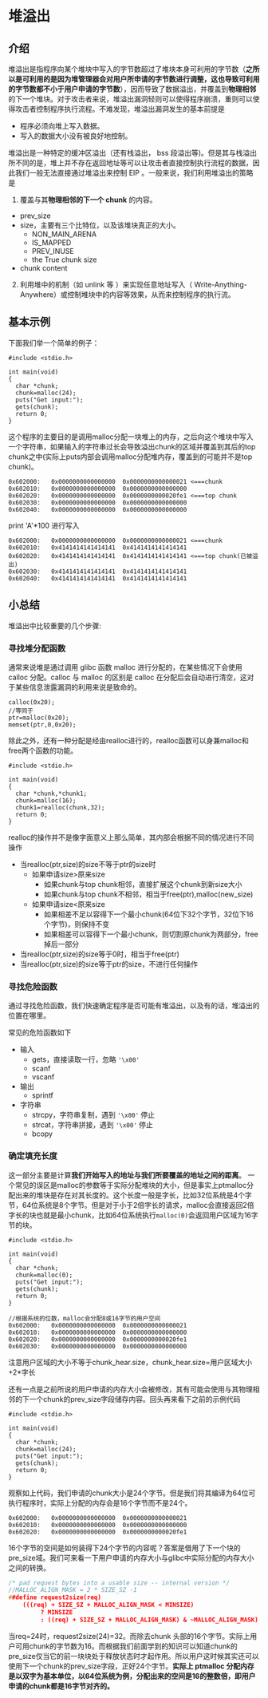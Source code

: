 # 堆溢出

## 介绍

堆溢出是指程序向某个堆块中写入的字节数超过了堆块本身可利用的字节数（**之所以是可利用的是因为堆管理器会对用户所申请的字节数进行调整，这也导致可利用的字节数都不小于用户申请的字节数**），因而导致了数据溢出，并覆盖到**物理相邻**的下一个堆块。对于攻击者来说，堆溢出漏洞轻则可以使得程序崩溃，重则可以使得攻击者控制程序执行流程。不难发现，堆溢出漏洞发生的基本前提是

- 程序必须向堆上写入数据。
- 写入的数据大小没有被良好地控制。

堆溢出是一种特定的缓冲区溢出（还有栈溢出， bss 段溢出等)。但是其与栈溢出所不同的是，堆上并不存在返回地址等可以让攻击者直接控制执行流程的数据，因此我们一般无法直接通过堆溢出来控制 EIP 。一般来说，我们利用堆溢出的策略是

1. 覆盖与其**物理相邻的下一个 chunk** 的内容。

  - prev_size
  - size，主要有三个比特位，以及该堆块真正的大小。
    - NON_MAIN_ARENA 
    - IS_MAPPED  
    - PREV_INUSE 
    - the True chunk size
  - chunk content
2. 利用堆中的机制（如 unlink 等 ）来实现任意地址写入（ Write-Anything-Anywhere）或控制堆块中的内容等效果，从而来控制程序的执行流。


## 基本示例

下面我们举一个简单的例子：

```
#include <stdio.h>

int main(void) 
{
  char *chunk;
  chunk=malloc(24);
  puts("Get input:");
  gets(chunk);
  return 0;
}
```

这个程序的主要目的是调用malloc分配一块堆上的内存，之后向这个堆块中写入一个字符串，如果输入的字符串过长会导致溢出chunk的区域并覆盖到其后的top chunk之中(实际上puts内部会调用malloc分配堆内存，覆盖到的可能并不是top chunk)。
```
0x602000:	0x0000000000000000	0x0000000000000021 <===chunk
0x602010:	0x0000000000000000	0x0000000000000000
0x602020:	0x0000000000000000	0x0000000000020fe1 <===top chunk
0x602030:	0x0000000000000000	0x0000000000000000
0x602040:	0x0000000000000000	0x0000000000000000
```
print 'A'*100
进行写入
```
0x602000:	0x0000000000000000	0x0000000000000021 <===chunk
0x602010:	0x4141414141414141	0x4141414141414141
0x602020:	0x4141414141414141	0x4141414141414141 <===top chunk(已被溢出)
0x602030:	0x4141414141414141	0x4141414141414141
0x602040:	0x4141414141414141	0x4141414141414141
```


## 小总结

堆溢出中比较重要的几个步骤:

### 寻找堆分配函数
通常来说堆是通过调用 glibc 函数 malloc 进行分配的，在某些情况下会使用 calloc 分配。calloc 与 malloc 的区别是 calloc 在分配后会自动进行清空，这对于某些信息泄露漏洞的利用来说是致命的。

```
calloc(0x20);
//等同于
ptr=malloc(0x20);
memset(ptr,0,0x20);
```
除此之外，还有一种分配是经由realloc进行的，realloc函数可以身兼malloc和free两个函数的功能。
```
#include <stdio.h>

int main(void) 
{
  char *chunk,*chunk1;
  chunk=malloc(16);
  chunk1=realloc(chunk,32);
  return 0;
}
```
realloc的操作并不是像字面意义上那么简单，其内部会根据不同的情况进行不同操作

* 当realloc(ptr,size)的size不等于ptr的size时
    * 如果申请size>原来size
        * 如果chunk与top chunk相邻，直接扩展这个chunk到新size大小
        * 如果chunk与top chunk不相邻，相当于free(ptr),malloc(new_size) 
    * 如果申请size<原来size
        * 如果相差不足以容得下一个最小chunk(64位下32个字节，32位下16个字节)，则保持不变
        * 如果相差可以容得下一个最小chunk，则切割原chunk为两部分，free掉后一部分
* 当realloc(ptr,size)的size等于0时，相当于free(ptr)
* 当realloc(ptr,size)的size等于ptr的size，不进行任何操作

### 寻找危险函数
通过寻找危险函数，我们快速确定程序是否可能有堆溢出，以及有的话，堆溢出的位置在哪里。

常见的危险函数如下

* 输入
    * gets，直接读取一行，忽略 `'\x00'`
    * scanf
    * vscanf
* 输出
    * sprintf
* 字符串
    * strcpy，字符串复制，遇到 `'\x00'` 停止
    * strcat，字符串拼接，遇到 `'\x00'` 停止
    * bcopy


### 确定填充长度
这一部分主要是计算**我们开始写入的地址与我们所要覆盖的地址之间的距离**。
一个常见的误区是malloc的参数等于实际分配堆块的大小，但是事实上ptmalloc分配出来的堆块是存在对其长度的。这个长度一般是字长，比如32位系统是4个字节，64位系统是8个字节。但是对于小于2倍字长的请求，malloc会直接返回2倍字长的块也就是最小chunk，比如64位系统执行`malloc(0)`会返回用户区域为16字节的块。

```
#include <stdio.h>

int main(void) 
{
  char *chunk;
  chunk=malloc(0);
  puts("Get input:");
  gets(chunk);
  return 0;
}
```

```
//根据系统的位数，malloc会分配8或16字节的用户空间
0x602000:	0x0000000000000000	0x0000000000000021
0x602010:	0x0000000000000000	0x0000000000000000
0x602020:	0x0000000000000000	0x0000000000020fe1
0x602030:	0x0000000000000000	0x0000000000000000
```
注意用户区域的大小不等于chunk_hear.size，chunk_hear.size=用户区域大小+2*字长

还有一点是之前所说的用户申请的内存大小会被修改，其有可能会使用与其物理相邻的下一个chunk的prev_size字段储存内容。回头再来看下之前的示例代码
```
#include <stdio.h>

int main(void) 
{
  char *chunk;
  chunk=malloc(24);
  puts("Get input:");
  gets(chunk);
  return 0;
}
```
观察如上代码，我们申请的chunk大小是24个字节。但是我们将其编译为64位可执行程序时，实际上分配的内存会是16个字节而不是24个。
```
0x602000:	0x0000000000000000	0x0000000000000021
0x602010:	0x0000000000000000	0x0000000000000000
0x602020:	0x0000000000000000	0x0000000000020fe1
```
16个字节的空间是如何装得下24个字节的内容呢？答案是借用了下一个块的pre_size域。我们可来看一下用户申请的内存大小与glibc中实际分配的内存大小之间的转换。

```c
/* pad request bytes into a usable size -- internal version */
//MALLOC_ALIGN_MASK = 2 * SIZE_SZ -1
##define request2size(req)                                                      \
    (((req) + SIZE_SZ + MALLOC_ALIGN_MASK < MINSIZE)                           \
         ? MINSIZE                                                             \
         : ((req) + SIZE_SZ + MALLOC_ALIGN_MASK) & ~MALLOC_ALIGN_MASK)
```

当req=24时，request2size(24)=32。而除去chunk 头部的16个字节。实际上用户可用chunk的字节数为16。而根据我们前面学到的知识可以知道chunk的pre_size仅当它的前一块块处于释放状态时才起作用。所以用户这时候其实还可以使用下一个chunk的prev_size字段，正好24个字节。**实际上 ptmalloc 分配内存是以双字为基本单位，以64位系统为例，分配出来的空间是16的整数倍，即用户申请的chunk都是16字节对齐的。**